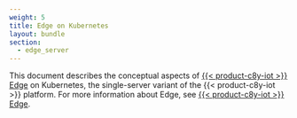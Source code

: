 ```yaml
---
weight: 5
title: Edge on Kubernetes
layout: bundle
section:
  - edge_server
---
```


This document describes the conceptual aspects of [{{< product-c8y-iot >}} Edge](/edge/edge-introduction/) on Kubernetes, the single-server variant of the {{< product-c8y-iot >}} platform. For more information about Edge, see [{{< product-c8y-iot >}} Edge](/edge/edge-introduction/).
